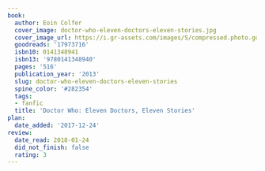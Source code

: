 ```yaml
---
book:
  author: Eoin Colfer
  cover_image: doctor-who-eleven-doctors-eleven-stories.jpg
  cover_image_url: https://i.gr-assets.com/images/S/compressed.photo.goodreads.com/books/1385132574l/17973716._SX98_.jpg
  goodreads: '17973716'
  isbn10: 0141348941
  isbn13: '9780141348940'
  pages: '516'
  publication_year: '2013'
  slug: doctor-who-eleven-doctors-eleven-stories
  spine_color: '#282354'
  tags:
  - fanfic
  title: 'Doctor Who: Eleven Doctors, Eleven Stories'
plan:
  date_added: '2017-12-24'
review:
  date_read: 2018-01-24
  did_not_finish: false
  rating: 3
---
```

